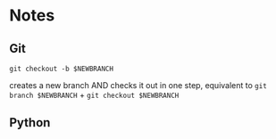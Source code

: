 # Notes

## Git

`git checkout -b $NEWBRANCH`

  creates a new branch AND checks it out in one step, equivalent to `git branch $NEWBRANCH` + `git checkout $NEWBRANCH`

## Python
